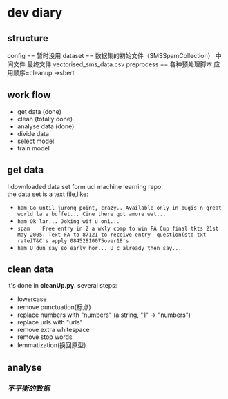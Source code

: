 # dev diary

## structure
config == 暂时没用
dataset == 数据集的初始文件（SMSSpamCollection）
           中间文件
            最终文件 vectorised_sms_data.csv
preprocess == 各种预处理脚本
            应用顺序=cleanup ->sbert
## work flow
- get data (done)
- clean (totally done)
- analyse data (done)
- divide data
- select model
- train model

## get data
I downloaded data set form ucl machine learning repo.  
the data set is a text file,like:  
- ``ham	Go until jurong point, crazy.. Available only in bugis n great world la e buffet... Cine there got amore wat...``  
- ``ham	Ok lar... Joking wif u oni...``  
- ``spam	Free entry in 2 a wkly comp to win FA Cup final tkts 21st May 2005. Text FA to 87121 to receive entry 
 question(std txt rate)T&C's apply 08452810075over18's``
- ``ham	U dun say so early hor... U c already then say...``

## clean data
it's done in **cleanUp.py**.
several steps:
- lowercase
- remove punctuation(标点)
- replace numbers with "numbers" (a string, "1" -> "numbers")
- replace urls with "urls"
- remove extra whitespace
- remove stop words
- lemmatization(换回原型)

## analyse
### *不平衡的数据*

